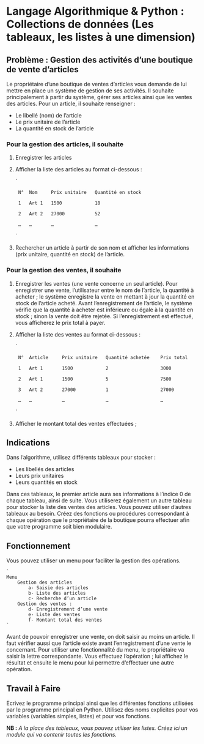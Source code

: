 # Langage Algorithmique & Python : Collections de données (Les tableaux, les listes à une dimension)

## Problème : Gestion des activités d’une boutique de vente d’articles

Le propriétaire d’une boutique de ventes d’articles vous demande de lui mettre en place un système de gestion de ses activités.
Il souhaite principalement à partir du système, gérer ses articles ainsi que les ventes des articles.
Pour un article, il souhaite renseigner :

- Le libellé (nom) de l’article
- Le prix unitaire de l’article
- La quantité en stock de l’article

### Pour la gestion des articles, il souhaite

1. Enregistrer les articles

2. Afficher la liste des articles au format ci-dessous :

    `

        N°  Nom     Prix unitaire   Quantité en stock

        1   Art 1   1500            18

        2   Art 2   27000           52

        …   …       …               …

    `

3. Rechercher un article à partir de son nom et afficher les informations (prix unitaire, quantité en stock) de l’article.

### Pour la gestion des ventes, il souhaite

1. Enregistrer les ventes (une vente concerne un seul article).
Pour enregistrer une vente, l’utilisateur entre le nom de l’article, la quantité à acheter ; le système enregistre la vente en mettant à jour la quantité en stock de l’article acheté.
Avant l’enregistrement de l’article, le système vérifie que la quantité à acheter est inférieure ou égale à la quantité en stock ; sinon la vente doit être rejetée.
Si l’enregistrement est effectué, vous afficherez le prix total à payer.

2. Afficher la liste des ventes au format ci-dessous :

    `

        N°  Article     Prix unitaire   Quantité achetée    Prix total

        1   Art 1       1500            2                   3000

        2   Art 1       1500            5                   7500

        3   Art 2       27000           1                   27000

        …   …           …               …                   …

    `

3. Afficher le montant total des ventes effectuées ;

## Indications

Dans l’algorithme, utilisez différents tableaux pour stocker :

- Les libellés des articles
- Leurs prix unitaires
- Leurs quantités en stock

Dans ces tableaux, le premier article aura ses informations à l’indice 0 de chaque tableau, ainsi de suite.
Vous utiliserez également un autre tableau pour stocker la liste des ventes des articles.
Vous pouvez utiliser d’autres tableaux au besoin.
Créez des fonctions ou procédures correspondant à chaque opération que le propriétaire de la boutique pourra effectuer afin que votre programme soit bien modulaire.

## Fonctionnement

Vous pouvez utiliser un menu pour faciliter la gestion des opérations.

    `
    Menu
        Gestion des articles
            a- Saisie des articles
            b- Liste des articles
            c- Recherche d’un article
        Gestion des ventes :
            d- Enregistrement d’une vente
            e- Liste des ventes
            f- Montant total des ventes
    `

Avant de pouvoir enregistrer une vente, on doit saisir au moins un article. Il faut vérifier aussi que l’article existe avant l’enregistrement d’une vente le concernant.
Pour utiliser une fonctionnalité du menu, le propriétaire va saisir la lettre correspondante. Vous effectuez l’opération ; lui affichez le résultat et ensuite le menu pour lui permettre d’effectuer une autre opération.

## Travail à Faire

Ecrivez le programme principal ainsi que les différentes fonctions utilisées par le programme principal en Python.
Utilisez des noms explicites pour vos variables (variables simples, listes) et pour vos fonctions.

**NB :** _A la place des tableaux, vous pouvez utiliser les listes. Créez ici un module qui va contenir toutes les fonctions._
